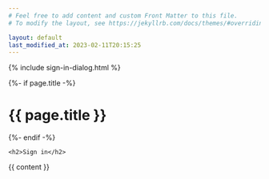 ```yaml
---
# Feel free to add content and custom Front Matter to this file.
# To modify the layout, see https://jekyllrb.com/docs/themes/#overriding-theme-defaults

layout: default
last_modified_at: 2023-02-11T20:15:25
---
```


{% include sign-in-dialog.html %}

<div class="home">
  {%- if page.title -%}
    <h1 class="page-heading">{{ page.title }}</h1>
  {%- endif -%}

    <h2>Sign in</h2>
  

  {{ content }}

</div>

